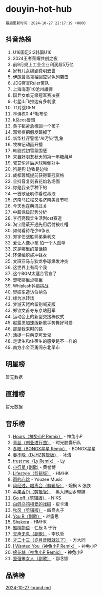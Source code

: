 # douyin-hot-hub

`最后更新时间：2024-10-27 22:17:19 +0800`

## 抖音热榜

1. U16国足2:2韩国U16
1. 2024王者荣耀共创之夜
1. 前9月规上工业企业利润超5万亿
1. 家有儿女编剧费明去世
1. 伊朗最高领袖回应以色列袭击
1. JDG官宣Ruler离队
1. 上海海港1:0沧州雄狮
1. 国乒女单无缘冠军赛决赛
1. 七星山飞拉达有多刺激
1. T1对战GEN
1. 林诗栋0:4F勒布伦
1. k总cos鲁班
1. 黄子韬紧急撤回一个孩子
1. 邓紫棋把假发薅掉了
1. 新华社评警惕“AI污染”乱象
1. 牧神记动画开播
1. 韩剧式初雪氛围感
1. 来自好朋友秋天的第一串糖葫芦
1. 郭艾伦背后运球晃倒对手
1. 狗是狗 边牧是边牧
1. 成都蓉城提前获得亚冠资格
1. 全抖音复刻春花焰名场面
1. 你是我亲手种下的
1. 一首歌证明你看过毒液
1. 济南马拉松又名济南美食节吧
1. 今天也在萌混过关
1. 中超保级形势分析
1. 李行亮现实生活剧ost赛道
1. 淘宝隐蔽开通先用后付被吐槽
1. 如何看待花少6争议
1. 郑宇伯战胜师弟秦利文
1. 爱让人像小孩 怕一个人孤单
1. 这是哪里的童话镇
1. 环保编织袋冲锋衣
1. 文班亚马与狄龙争球爆发冲突
1. 这世界上有两个我
1. 这个BGM太适合官宣了
1. 想吃哪里点哪里
1. Whiplash抖肩挑战
1. 樊振东造访伯纳乌
1. 缘为冰转场
1. 梦游天姥吟留别喊麦版
1. 郑钦文首夺东京站冠军
1. 运动会上的新型交接棒仪式
1. 赵露思加速版新歌手势舞好可爱
1. 那是我来时的路
1. 活捉一只萌宠可爱鬼
1. 走读生和住宿生的感受是不一样的
1. 南方小金豆勇闯东北早市

## 明星榜

暂无数据

## 直播榜

暂无数据

## 音乐榜

1. [Hours（神兔小P Remix）](https://sf5-hl-cdn-tos.douyinstatic.com/obj/tos-cn-ve-2774/oUXHUn2Ui2yeCiTUvQNIdgAycsCBBCBytMlfZw) - 神兔小P
1. [青丝（创业进行曲）](https://sf5-hl-cdn-tos.douyinstatic.com/obj/tos-cn-ve-2774/ooYARJB5iBRNhCOkDsS3BAKW91CIMoQfwzwKLi) - 时光胶囊乐队
1. [冬眠（BONGX星星 Remix）](https://sf5-hl-cdn-tos.douyinstatic.com/obj/tos-cn-ve-2774/oMCfFFoE3LwQ7agAgOIG4ieExqkeAsxNBEkLdz) - BONGX星星
1. [春不晚（DJHZ剪辑版）](https://sf5-hl-cdn-tos.douyinstatic.com/obj/tos-cn-ve-2774/osEZa7YZ6wNo9QDABgfGFaCQKRQTNafsBJDnKt) - 冰洁
1. [trust me（Ly Remix）](https://sf3-cdn-tos.douyinstatic.com/obj/tos-cn-ve-2774/oUo1M8fz5AfmMSExABQQKFE0eCMWgsiccfqrMA) - Ly
1. [小行星 (副歌)](https://sf6-cdn-tos.douyinstatic.com/obj/tos-cn-ve-2774/oArWEvgkJwVsB0KMIw6iBsAoHAciIjJqzWeTQr) - 黄誉博
1. [Lifestyle（剪辑版）](https://sf5-hl-cdn-tos.douyinstatic.com/obj/tos-cn-ve-2774/owfqGgjwG3V5lCLaAIezFMeg3LtuKNBaZKgzPV) - HMHK
1. [雨的心跳](https://sf5-hl-cdn-tos.douyinstatic.com/obj/tos-cn-ve-2774/o0vI5NZuiJgxWIQQFhXO0RTrsiIAsBSiMIECz) - Youzee Music
1. [风经过，唱离合（剪辑版）](https://sf5-hl-cdn-tos.douyinstatic.com/obj/tos-cn-ve-2774/okllg5DG2MmUF3aiiDfBZx6ZLvfwOTtbCEAHyI) - 婉枫 & 张朕
1. [苹果香Dj（剪辑版）](https://sf5-hl-cdn-tos.douyinstatic.com/obj/tos-cn-ve-2774/oEeIEQbYGAOspCTRAIeYF4Ok8LgZ8NBaRe4ztR) - 黑大婶回乡带娃
1. [Go off（剪辑版）](https://sf5-hl-cdn-tos.douyinstatic.com/obj/tos-cn-ve-2774/oYLJZTCGnIQBt2BsMBCFksOEMnDQesCr2gfZ7N) - NIKS
1. [白鸽乌鸦相爱的戏码](https://sf5-hl-cdn-tos.douyinstatic.com/obj/tos-cn-ve-2774/oMVVEf6eDAOmFtNtCsEqKpIorBDM8Nkg6TZRqC) - 皮卡潘
1. [秋风（剪辑版）](https://sf5-hl-cdn-tos.douyinstatic.com/obj/tos-cn-ve-2774/ocGaU84LfAfzMd2wbXdQFpCGhBiXg82JNMRRie) - 四熹丸子
1. [You R（副歌）](https://sf5-hl-cdn-tos.douyinstatic.com/obj/tos-cn-ve-2774/oc0MZn9aEfLkCFLIxKQQcgBjS9mBBuDttYPfZ1) - 赵露思
1. [Shakera](https://sf5-hl-cdn-tos.douyinstatic.com/obj/tos-cn-ve-2774/ocKtEBgQ8FiQCBDf3nj9Z9gEGEQ4fAZDYEocLY) - HMHK
1. [蜜桃物语](https://sf3-cdn-tos.douyinstatic.com/obj/tos-cn-ve-2774/oIhOSCZtIACtYU4XQkngiW9kCBfVD1Fz9IYeqL) - 仁辰 & 于行
1. [无声无息（副歌）](https://sf5-hl-cdn-tos.douyinstatic.com/obj/tos-cn-ve-2774/osmzBBdYMBoz2NHW7AYiZEErnITswCiYzuA3Nf) - 李玖哲
1. [才二十三（岁月眨眼就过了）](https://sf3-cdn-tos.douyinstatic.com/obj/tos-cn-ve-2774/oYAvkTrUXEBMWYUbL3nl8i01MJ5skiIZASC2H) - 方大同
1. [I Wanted You（神兔小P Remix）](https://sf5-hl-cdn-tos.douyinstatic.com/obj/tos-cn-ve-2774/o4CAubmDQdZeEkstFnCvKIMDag8D2BSBOjfNuh) - 神兔小P
1. [棉花糖（神兔小P Remix）](https://sf5-hl-cdn-tos.douyinstatic.com/obj/tos-cn-ve-2774/o0pEDf1GaEfEYJ1FbgOAFCITQ1zeFD3kgBWGcG) - 神兔小P
1. [坚强笨女人（副歌）](https://sf5-hl-cdn-tos.douyinstatic.com/obj/tos-cn-ve-2774/ospNInQiZvGWyBVg5zkNsAMct5uJIg1CrZiPL) - 那艺娜

## 品牌榜

[2024-10-27-brand.md](2024-10-27-brand.md)
